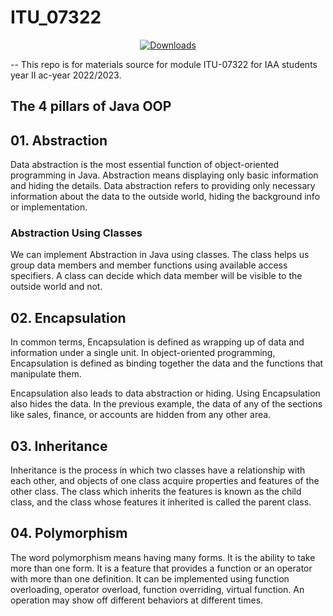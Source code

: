 # ITU_07322

<p align="center">
<!--   <a href="#">
        <img src="https://img.shields.io/github/downloads/tairocruiz/itu_07322/total"
            alt="Total Downloads"></a> -->
  <a href="#">
   <img src="https://img.shields.io/badge/Downloads-81-blue" alt="Downloads">
  </a>
</p>
--
This repo is for materials source for module ITU-07322 for IAA students year II ac-year 2022/2023.

## The 4 pillars of Java OOP

## 01. Abstraction

   Data abstraction is the most essential function of object-oriented programming in Java. Abstraction means displaying only basic information and hiding the details. Data abstraction refers to providing only necessary information about the data to the outside world, hiding the background info or implementation.

### Abstraction Using Classes

   We can implement Abstraction in Java using classes. The class helps us group data members and member functions using available access specifiers. A class can decide which data member will be visible to the outside world and not.

## 02. Encapsulation

  In common terms, Encapsulation is defined as wrapping up of data and information under a single unit. In object-oriented programming, Encapsulation is defined as binding together the data and the functions that manipulate them.

Encapsulation also leads to data abstraction or hiding. Using Encapsulation also hides the data. In the previous example, the data of any of the sections like sales, finance, or accounts are hidden from any other area.

## 03. Inheritance

  Inheritance is the process in which two classes have a relationship with each other, and objects of one class acquire properties and features of the other class. The class which inherits the features is known as the child class, and the class whose features it inherited is called the parent class.
  
## 04. Polymorphism

  The word polymorphism means having many forms. It is the ability to take more than one form. It is a feature that provides a function or an operator with more than one definition. It can be implemented using function overloading, operator overload, function overriding, virtual function. An operation may show off different behaviors at different times.
